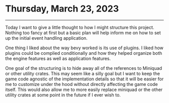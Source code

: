 # Thursday, March 23, 2023

---

Today I want to give a little thought to how I might structure this project. Nothing too fancy at first but a basic plan will help inform me on how to set up the initial event handling application.

One thing I liked about the way bevy worked is its use of plugins. I liked how plugins could be complied conditionally and how they helped organize both the engine features as well as application features.  

One goal of the structuring is to hide away all of the references to Miniquad or other utility crates. This may seem like a silly goal but I want to keep the game code agnostic of the implementation details so that it will be easier for me to customize under the hood without directly affecting the game code itself. This would also allow me to more easily replace miniquad or the other utility crates at some point in the future if I ever wish to.